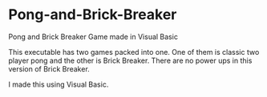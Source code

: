 Pong-and-Brick-Breaker
======================

Pong and Brick Breaker Game made in Visual Basic

This executable has two games packed into one.
One of them is classic two player pong and the other is Brick Breaker.
There are no power ups in this version of Brick Breaker.

I made this using Visual Basic.
